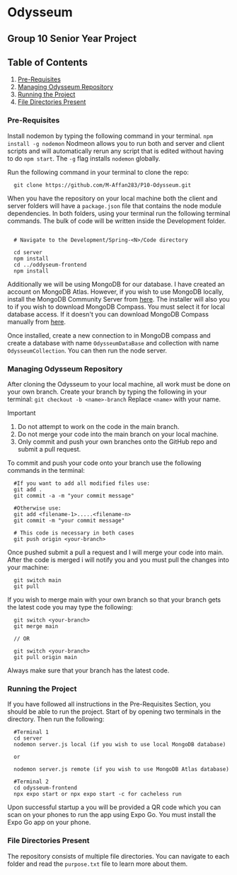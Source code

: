 # Odysseum
## Group 10 Senior Year Project

## Table of Contents

1. [Pre-Requisites](#pre-requisites)
2. [Managing Odysseum Repository](#managing-odysseum-repository)
3. [Running the Project](#running-the-project)
4. [File Directories Present](#file-directories-present)

### Pre-Requisites
Install nodemon by typing the following command in your terminal.
``` npm install -g nodemon ```
Nodmeon allows you to run both and server and client scripts and will automatically rerun any script that is edited without having to do `npm start`.
The `-g` flag installs `nodemon` globally.

Run the following command in your terminal to clone the repo:
```
  git clone https://github.com/M-Affan283/P10-Odysseum.git
```

When you have the repository on your local machine both the client and server folders will have a `package.json` file that contains the node module dependencies.
In both folders, using your terminal run the following terminal commands. The bulk of code will be written inside the Development folder.
```
  
  # Navigate to the Development/Spring-<N>/Code directory
  
  cd server
  npm install
  cd ../oddyseum-frontend
  npm install
```

Additionally we will be using MongoDB for our database. I have created an account on MongoDB Atlas. However, if you wish to use MongoDB locally, install the MongoDB Community Server from [here](https://www.mongodb.com/try/download/community). The installer will also you to if you wish to download MongoDB Compass. You must select it for local database access.
If it doesn't you can download MongoDB Compass manually from [here](https://www.mongodb.com/try/download/compass).

Once installed, create a new connection to in MongoDB compass and create a database with name `OdysseumDataBase` and collection with name `OdysseumCollection`. You can then run the node server.


### Managing Odysseum Repository

After cloning the Odysseum to your local machine, all work must be done on your own branch. Create your branch by typing the following in your terminal:
``` git checkout -b <name>-branch ```
Replace `<name>` with your name.

>[!IMPORTANT]
>1. Do not attempt to work on the code in the main branch.
>2. Do not merge your code into the main branch on your local machine.
>3. Only commit and push your own branches onto the GitHub repo and submit a pull request.

To commit and push your code onto your branch use the following commands in the terminal:
```
  #If you want to add all modified files use:
  git add .
  git commit -a -m "your commit message"

  #Otherwise use:
  git add <filename-1>.....<filename-n>
  git commit -m "your commit message"

  # This code is necessary in both cases
  git push origin <your-branch>
```

Once pushed submit a pull a request and I will merge your code into main. After the code is merged i will notify you and you must pull the changes into your machine:
```
  git switch main
  git pull
```

If you wish to merge main with your own branch so that your branch gets the latest code you may type the following:
```
  git switch <your-branch>
  git merge main

  // OR

  git switch <your-branch>
  git pull origin main
```
Always make sure that your branch has the latest code.


### Running the Project

If you have followed all instructions in the Pre-Requisites Section, you should be able to run the project.
Start of by opening two terminals in the directory. Then run the following:
```
  #Terminal 1
  cd server
  nodemon server.js local (if you wish to use local MongoDB database)

  or

  nodemon server.js remote (if you wish to use MongoDB Atlas database)

  #Terminal 2
  cd odysseum-frontend
  npx expo start or npx expo start -c for cacheless run

```

Upon successful startup a you will be provided a QR code which you can scan on your phones to run the app using Expo Go. You must install the Expo Go app on your phone.

### File Directories Present

The repository consists of multiple file directories. You can navigate to each folder and read the ``` purpose.txt ``` file to learn more about them.



